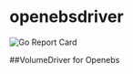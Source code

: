 # openebsdriver
![Go Report Card](https://goreportcard.com/badge/github.com/maheshreddy7797/openebsdriver)

##VolumeDriver for Openebs

